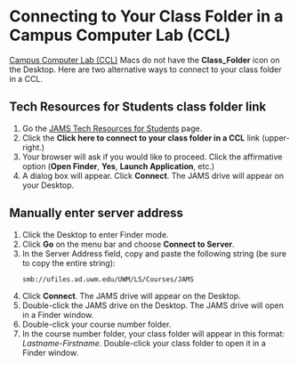 # Connecting to Your Class Folder in a Campus Computer Lab (CCL)

[Campus Computer Lab (CCL)](https://uwm.edu/technology/ccls/) Macs do not have the **Class_Folder** icon on the Desktop. Here are two alternative ways to connect to your class folder in a CCL.

## Tech Resources for Students class folder link 

1. Go the [JAMS Tech Resources for Students](http://uwm.edu/journalism-advertising-media-studies/student-resources/tech-resources/) page. 
2. Click the **Click here to connect to your class folder in a CCL** link (upper-right.)
3. Your browser will ask if you would like to proceed. Click the affirmative option (**Open Finder**, **Yes**, **Launch Application**, etc.)
4. A dialog box will appear. Click **Connect**. The JAMS drive will appear on your Desktop.

## Manually enter server address

1. Click the Desktop to enter Finder mode.
2. Click **Go** on the menu bar and choose **Connect to Server**.
3. In the Server Address field, copy and paste the following string (be sure to copy the entire string): <p><pre><code>smb://ufiles.ad.uwm.edu/UWM/LS/Courses/JAMS</code></pre></p>
4. Click **Connect**. The JAMS drive will appear on the Desktop.
5. Double-click the JAMS drive on the Desktop. The JAMS drive will open in a Finder window. 
6. Double-click your course number folder.
7. In the course number folder, your class folder will appear in this format: _Lastname-Firstname_. Double-click your class folder to open it in a Finder window.
